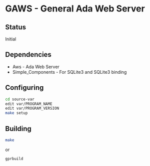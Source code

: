 # GAWS - General Ada Web Server

## Status
Initial

## Dependencies

* Aws - Ada Web Server
* Simple_Components - For SQLite3 and SQLite3 binding

## Configuring
```sh
cd source-var
edit var/PROGRAM_NAME
edit var/PROGRAM_VERSION
make setup
```

## Building
```sh
make
```
or
```sh
gprbuild
```

